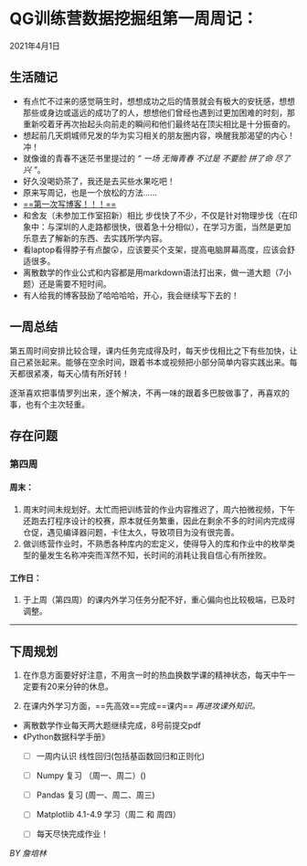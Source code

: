 # QG训练营数据挖掘组第一周周记：
2021年4月1日

## 生活随记

-   有点忙不过来的感觉萌生时，想想成功之后的情景就会有极大的安抚感，想想那些或身边或遥远的成功了的人，想想他们曾经也遇到过更加困难的时刻，那重新咬着牙再次抬起头向前走的瞬间和他们最终站在顶尖相比是十分振奋的。
-   想起前几天炯城师兄发的华为实习相关的朋友圈内容，唤醒我那渴望的内心！冲！
-   就像谁的青春不迷茫书里提过的  *“ 一场 无悔青春 不过是 不要脸 拼了命 尽了兴 ”*。
-   好久没喝奶茶了，我还是去买些水果吃吧！
-   原来写周记，也是一个放松的方法……
-   [==第一次写博客！！！== ](https://blog.csdn.net/weixin_52103757/article/details/115336825?spm=1001.2014.3001.5501)   
-   和舍友（未参加工作室招新）相比 步伐快了不少，不仅是针对物理步伐（在印象中：与深圳的人走路都很快，很着急十分相似），在学习方面，当然是更加乐意去了解新的东西、去实践所学内容。
-   看laptop看得脖子有点酸:astonished:，应该要买个支架，提高电脑屏幕高度，应该会舒适很多。
-   离散数学的作业公式和内容都是用markdown语法打出来，做一道大题（7小题）还是需要不短时间。
-   有人给我的博客鼓励了哈哈哈哈，开心，我会继续写下去的！

## 一周总结

​		第五周时间安排比较合理，课内任务完成得及时，每天步伐相比之下有些加快，让自己紧张起来。能够在空余时间，跟着书本或视频把小部分简单内容实践出来。每天都很紧凑，每天心情有所好转！

​		逐渐喜欢把事情罗列出来，逐个解决，不再一味的跟着多巴胺做事了，再喜欢的事，也有个主次轻重。

## 存在问题

### 第四周

#### 	周末：

1.  周末时间未规划好。太忙而把训练营的作业内容推迟了，周六拍微视频，下午还跑去打程序设计的校赛，原本就任务繁重，因此在剩余不多的时间内完成得仓促，遇见编译器问题，卡住太久，导致项目为没有很完善。
2.  做训练营作业时，不熟悉各种库内的宏定义，使得导入的库和作业中的枚举类型的量发生名称冲突而浑然不知，长时间的消耗让我自信心有所挫败。

####       工作日：

1.  于上周（第四周）的课内外学习任务分配不好，重心偏向也比较极端，已及时调整。


---



## 下周规划

1.  在作息方面要好好注意，不用贪一时的热血换数学课的精神状态，每天中午一定要有20来分钟的休息。

2.  在课内外学习方面，==先高效==完成==课内==     *再进攻课外知识。* 

    

    


-    离散数学作业每天两大题继续完成，8号前提交pdf
-   《Python数据科学手册》
    -   [ ] 一周内认识 线性回归(包括基函数回归和正则化)
    -   [ ] Numpy 复习 （周一、周二）()
    -   [ ] Pandas 复习  (周一、周二、周三)
    -   [ ] Matplotlib 4.1-4.9 学习（周二 和 周四）
    -   [ ]  每天尽快完成作业！





*BY    詹培林*